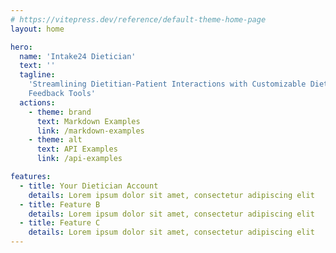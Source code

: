 ```yaml
---
# https://vitepress.dev/reference/default-theme-home-page
layout: home

hero:
  name: 'Intake24 Dietician'
  text: ''
  tagline:
    'Streamlining Dietitian-Patient Interactions with Customizable Dietary
    Feedback Tools'
  actions:
    - theme: brand
      text: Markdown Examples
      link: /markdown-examples
    - theme: alt
      text: API Examples
      link: /api-examples

features:
  - title: Your Dietician Account
    details: Lorem ipsum dolor sit amet, consectetur adipiscing elit
  - title: Feature B
    details: Lorem ipsum dolor sit amet, consectetur adipiscing elit
  - title: Feature C
    details: Lorem ipsum dolor sit amet, consectetur adipiscing elit
---
```

